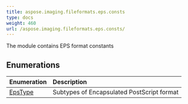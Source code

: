 ```yaml
---
title: aspose.imaging.fileformats.eps.consts
type: docs
weight: 460
url: /aspose.imaging.fileformats.eps.consts/
---
```



The module contains EPS format constants

## **Enumerations**
| **Enumeration** | **Description** |
| :- | :- |
| [EpsType](/imaging/python-net/aspose.imaging.fileformats.eps.consts/epstype/) | Subtypes of Encapsulated PostScript format |
